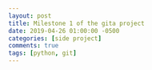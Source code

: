 ```yaml
---
layout: post
title: Milestone 1 of the gita project
date: 2019-04-26 01:00:00 -0500
categories: [side project]
comments: true
tags: [python, git]
---
```



